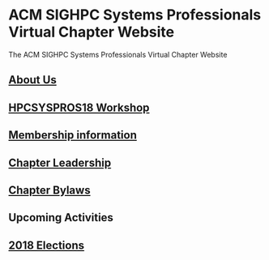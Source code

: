 # ACM SIGHPC Systems Professionals Virtual Chapter Website
The ACM SIGHPC Systems Professionals Virtual Chapter Website

## [About Us](AboutUS.md)

## [HPCSYSPROS18 Workshop](http://hpcsyspros.org/)

## [Membership information](Membership.md)

## [Chapter Leadership](SIGHPCSystemsOfficers.md)

## [Chapter Bylaws](https://github.com/SIGHPC-SYSPROS/OrganizationalDocs/blob/master/SIGHPCSystemsBylaws.md)

## Upcoming Activities

## [2018 Elections](2018Candidates.md)

